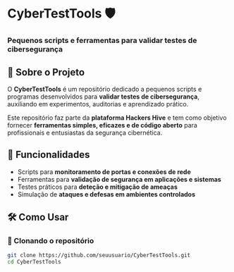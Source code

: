 # CyberTestTools 🛡️  

### Pequenos scripts e ferramentas para validar testes de cibersegurança  

## 📌 Sobre o Projeto  

O **CyberTestTools** é um repositório dedicado a pequenos scripts e programas desenvolvidos para **validar testes de cibersegurança**, auxiliando em experimentos, auditorias e aprendizado prático.  

Este repositório faz parte da **plataforma Hackers Hive** e tem como objetivo fornecer **ferramentas simples, eficazes e de código aberto** para profissionais e entusiastas da segurança cibernética.  

## 🚀 Funcionalidades  

- Scripts para **monitoramento de portas e conexões de rede**  
- Ferramentas para **validação de segurança em aplicações e sistemas**  
- Testes práticos para **deteção e mitigação de ameaças**  
- Simulação de **ataques e defesas em ambientes controlados**  

## 🛠️ Como Usar  

### 🔹 Clonando o repositório  

```bash
git clone https://github.com/seuusuario/CyberTestTools.git
cd CyberTestTools

